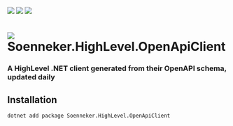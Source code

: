 ﻿[![](https://img.shields.io/nuget/v/soenneker.highlevel.openapiclient.svg?style=for-the-badge)](https://www.nuget.org/packages/soenneker.highlevel.openapiclient/)
[![](https://img.shields.io/github/actions/workflow/status/soenneker/soenneker.highlevel.openapiclient/publish-package.yml?style=for-the-badge)](https://github.com/soenneker/soenneker.highlevel.openapiclient/actions/workflows/publish-package.yml)
[![](https://img.shields.io/nuget/dt/soenneker.highlevel.openapiclient.svg?style=for-the-badge)](https://www.nuget.org/packages/soenneker.highlevel.openapiclient/)

# ![](https://user-images.githubusercontent.com/4441470/224455560-91ed3ee7-f510-4041-a8d2-3fc093025112.png) Soenneker.HighLevel.OpenApiClient
### A HighLevel .NET client generated from their OpenAPI schema, updated daily

## Installation

```
dotnet add package Soenneker.HighLevel.OpenApiClient
```
